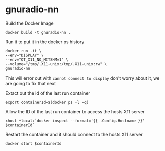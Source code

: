# gnuradio-nn

Build the Docker Image
```
docker build -t gnuradio-nn .
```

Run it to put it in the docker ps history
```
docker run -it \
--env="DISPLAY" \
--env="QT_X11_NO_MITSHM=1" \
--volume="/tmp/.X11-unix:/tmp/.X11-unix:rw" \
gnuradio-nn
```
This will error out with `cannot connect to display` don't worry about it, we are going to fix that next

Extact out the id of the last run container
```
export containerId=$(docker ps -l -q)
```

Allow the ID of the last run container to access the hosts X11 server
```
xhost +local:`docker inspect --format='{{ .Config.Hostname }}' $containerId`
```

Restart the container and it should connect to the hosts X11 server
```
docker start $containerId
```